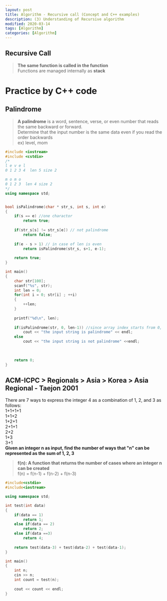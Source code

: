 ```yaml
---
layout: post
title: Algorithm - Recursive call (Concept and C++ examples)
description: (3) Understanding of Recursive algorithm
modified: 2020-03-14
tags: [Algorithm]
categories: [Algorithm]
---
```


## Recursive Call 
> **The same function is called in the function**  
> Functions are managed internally as **stack**  

# Practice by C++ code  

## Palindrome 
> **A palindrome** is a word, sentence, verse, or even number that reads the same backward or forward.  
> Determine that the input number is the same data even if you read the order backwards  
> ex) level, mom  



```cpp
#include <iostream>
#include <cstdio>
/*
l e v e l
0 1 2 3 4  len 5 size 2

m o m o
0 1 2 3  len 4 size 2 
*/
using namespace std;


bool isPalindrome(char * str_s, int s, int e)
{
	if(s == e) //one charactor
		return true;
		
	if(str_s[s] != str_s[e]) // not palindrome
		return false;
	
	if(e - s > 1) // in case of len is even
		return isPalindrome(str_s, s+1, e-1);
	
	return true;
}

int main()
{
	char str[100];
	scanf("%s", str);
	int len = 0;
	for(int i = 0; str[i] ; ++i)
	{
		++len;
	}
	
	printf("%d\n", len);
	
	if(isPalindrome(str, 0, len-1)) //since array index starts from 0, the -1 is essential
		cout << "the input string is palindrome" << endl;
	else
		cout << "the input string is not palindrome" <<endl;
	
	
	
	return 0;
}
```


## ACM-ICPC > Regionals > Asia > Korea > Asia Regional - Taejon 2001  

There are 7 ways to express the integer 4 as a combination of 1, 2, and 3 as follows:  
1+1+1+1  
1+1+2  
1+2+1  
2+1+1  
2+2  
1+3  
3+1  
**Given an integer n as input, find the number of ways that "n" can be represented as the sum of 1, 2, 3**  


> **f(n): A function that returns the number of cases where an integer n can be created**  
> f(n) = f(n-1) + f(n-2) + f(n-3)  


```cpp
#include<cstdio>
#include<iostream>

using namespace std;

int test(int data)
{
	if(data == 1)
		return 1;
	else if(data == 2)
		return 2;
	else if(data ==3)
		return 4;
	
	return test(data-3) + test(data-2) + test(data-1);
}

int main()
{
	int n;
	cin >> n;
	int count = test(n);
	
	cout << count << endl;
}
```

